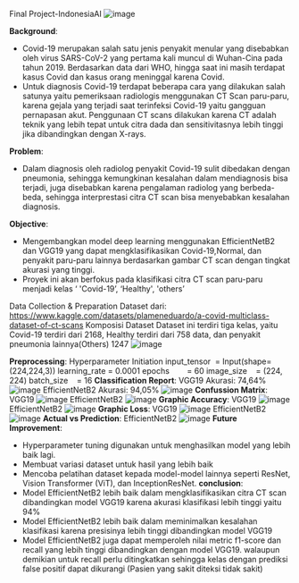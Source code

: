 Final Project-IndonesiaAI
![image](https://github.com/fenchi-riti/Covid-Multiclass-Classification-form-CT-scan-images-EfficientNetB2-VGG19-/assets/72839436/b58517f3-6e34-4126-aa15-852f01833897)

**Background**: 
- Covid-19 merupakan salah satu jenis penyakit menular yang disebabkan oleh virus SARS-CoV-2 yang pertama kali muncul di Wuhan-Cina pada tahun 2019. Berdasarkan data dari WHO, hingga saat ini masih terdapat kasus Covid dan kasus orang meninggal karena Covid.
- Untuk diagnosis Covid-19 terdapat beberapa cara yang dilakukan salah satunya yaitu pemeriksaan radiologis menggunakan CT Scan paru-paru, karena gejala yang terjadi saat terinfeksi Covid-19 yaitu gangguan pernapasan akut. Penggunaan CT scans dilakukan karena CT adalah teknik yang lebih tepat untuk citra dada dan sensitivitasnya lebih tinggi jika dibandingkan dengan X-rays.

**Problem**:
- Dalam diagnosis oleh radiolog penyakit Covid-19 sulit dibedakan dengan pneumonia, sehingga kemungkinan kesalahan dalam mendiagnosis bisa terjadi, juga disebabkan karena pengalaman radiolog yang berbeda-beda, sehingga interprestasi citra CT scan bisa menyebabkan kesalahan diagnosis.

**Objective**:
- Mengembangkan model deep learning menggunakan  EfficientNetB2 dan VGG19 yang dapat mengklasifikasikan Covid-19,Normal, dan penyakit paru-paru  lainnya berdasarkan gambar CT scan  dengan  tingkat akurasi yang tinggi.
- Proyek ini akan berfokus pada klasifikasi citra CT scan paru-paru menjadi kelas ‘ 'Covid-19’, ‘Healthy',  'others’

Data Collection & Preparation
Dataset dari: https://www.kaggle.com/datasets/plameneduardo/a-covid-multiclass-dataset-of-ct-scans
Komposisi Dataset
Dataset ini terdiri tiga kelas, yaitu Covid-19 terdiri dari 2168, Healthy terdiri dari 758 data, dan penyakit pneumonia lainnya(Others) 1247 
![image](https://github.com/fenchi-riti/Covid-Multiclass-Classification-form-CT-scan-images-EfficientNetB2-VGG19-/assets/72839436/7bc01a99-c0d8-42bc-b9dd-93681cbf8423)

**Preprocessing**:
Hyperparameter Initiation
input_tensor  = Input(shape=(224,224,3))
learning_rate = 0.0001
epochs        = 60
image_size    = (224, 224)
batch_size    = 16
**Classification Report**:
VGG19 Akurasi: 74,64% ![image](https://github.com/fenchi-riti/Covid-Multiclass-Classification-form-CT-scan-images-EfficientNetB2-VGG19-/assets/72839436/b4d47bdc-5502-40b1-9f25-9d5669938479)
EfficientNetB2 Akurasi: 94,05% ![image](https://github.com/fenchi-riti/Covid-Multiclass-Classification-form-CT-scan-images-EfficientNetB2-VGG19-/assets/72839436/0d62417c-78c1-430d-91f1-a2c6e16fc597)
**Confussion Matrix**:
VGG19 ![image](https://github.com/fenchi-riti/Covid-Multiclass-Classification-form-CT-scan-images-EfficientNetB2-VGG19-/assets/72839436/4216a511-3392-482a-b687-abd38575dc37)
EfficientNetB2 ![image](https://github.com/fenchi-riti/Covid-Multiclass-Classification-form-CT-scan-images-EfficientNetB2-VGG19-/assets/72839436/94a897d1-778c-4d18-bcf1-35371bfd3ed9)
**Graphic Accuracy**:
VGG19 ![image](https://github.com/fenchi-riti/Covid-Multiclass-Classification-form-CT-scan-images-EfficientNetB2-VGG19-/assets/72839436/21f7e295-7a86-498b-82fd-ffb3b0997301)
EfficientNetB2 ![image](https://github.com/fenchi-riti/Covid-Multiclass-Classification-form-CT-scan-images-EfficientNetB2-VGG19-/assets/72839436/c87bd5e9-3e65-4306-9aa1-be21e7f6cf87)
**Graphic Loss**:
VGG19 ![image](https://github.com/fenchi-riti/Covid-Multiclass-Classification-form-CT-scan-images-EfficientNetB2-VGG19-/assets/72839436/200f5b50-cd47-4e13-b85c-aefd6143e06c)
EfficientNetB2 ![image](https://github.com/fenchi-riti/Covid-Multiclass-Classification-form-CT-scan-images-EfficientNetB2-VGG19-/assets/72839436/709624a8-9518-4c5b-a960-bc3ef276107c)
**Actual vs Prediction**:
EfficientNetB2 ![image](https://github.com/fenchi-riti/Covid-Multiclass-Classification-form-CT-scan-images-EfficientNetB2-VGG19-/assets/72839436/75b3c01c-27ab-4360-b1a3-40749805b103)
**Future Improvement**:
- Hyperparameter tuning digunakan untuk  menghasilkan model yang lebih baik lagi.
- Membuat variasi dataset untuk hasil yang lebih baik
- Mencoba pelatihan dataset kepada model-model lainnya seperti ResNet, Vision Transformer (ViT), dan InceptionResNet.
**conclusion**:
- Model EfficientNetB2  lebih baik dalam mengklasifikasikan citra CT scan dibandingkan model VGG19 karena akurasi klasifikasi lebih tinggi yaitu 94%
- Model EfficientNetB2 lebih baik dalam meminimalkan kesalahan klasifikasi karena presisinya lebih tinggi dibandingkan model VGG19
- Model EfficientNetB2 juga dapat memperoleh nilai metric f1-score dan recall yang lebih tinggi dibandingkan dengan model VGG19. walaupun demikian untuk recall perlu 
  ditingkatkan sehingga kelas dengan prediksi false positif dapat dikurangi (Pasien yang sakit diteksi tidak sakit)





